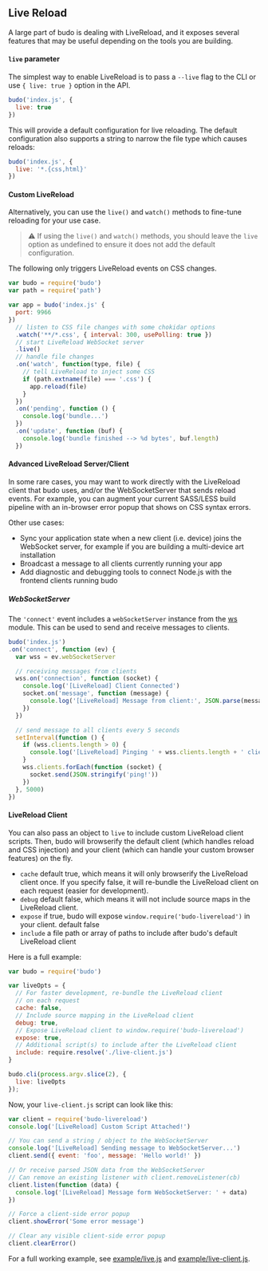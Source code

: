 ## Live Reload

A large part of budo is dealing with LiveReload, and it exposes several features that may be useful depending on the tools you are building.

#### `live` parameter

The simplest way to enable LiveReload is to pass a `--live` flag to the CLI or use `{ live: true }` option in the API.

```js
budo('index.js', {
  live: true
})
```

This will provide a default configuration for live reloading. The default configuration also supports a string to narrow the file type which causes reloads:

```js
budo('index.js', {
  live: '*.{css,html}'
})
```

#### Custom LiveReload

Alternatively, you can use the `live()` and `watch()` methods to fine-tune reloading for your use case.

> :warning: If using the `live()` and `watch()` methods, you should leave the `live` option as undefined to ensure it does not add the default configuration.

The following only triggers LiveReload events on CSS changes.

```js
var budo = require('budo')
var path = require('path')

var app = budo('index.js' {
  port: 9966
})
  // listen to CSS file changes with some chokidar options
  .watch('**/*.css', { interval: 300, usePolling: true })
  // start LiveReload WebSocket server
  .live()
  // handle file changes
  .on('watch', function(type, file) {
    // tell LiveReload to inject some CSS
    if (path.extname(file) === '.css') {
      app.reload(file)
    }
  })
  .on('pending', function () {
    console.log('bundle...')
  })
  .on('update', function (buf) {
    console.log('bundle finished --> %d bytes', buf.length)
  })
```

#### Advanced LiveReload Server/Client

In some rare cases, you may want to work directly with the LiveReload client that budo uses, and/or the WebSocketServer that sends reload events. For example, you can augment your current SASS/LESS build pipeline with an in-browser error popup that shows on CSS syntax errors.

Other use cases:

- Sync your application state when a new client (i.e. device) joins the WebSocket server, for example if you are building a multi-device art installation
- Broadcast a message to all clients currently running your app
- Add diagnostic and debugging tools to connect Node.js with the frontend clients running budo

##### WebSocketServer

The `'connect'` event includes a `webSocketServer` instance from the [ws](https://www.npmjs.com/package/ws) module. This can be used to send and receive messages to clients.

```js
budo('index.js')
.on('connect', function (ev) {
  var wss = ev.webSocketServer

  // receiving messages from clients
  wss.on('connection', function (socket) {
    console.log('[LiveReload] Client Connected')
    socket.on('message', function (message) {
      console.log('[LiveReload] Message from client:', JSON.parse(message))
    })
  })

  // send message to all clients every 5 seconds
  setInterval(function () {
    if (wss.clients.length > 0) {
      console.log('[LiveReload] Pinging ' + wss.clients.length + ' clients')
    }
    wss.clients.forEach(function (socket) {
      socket.send(JSON.stringify('ping!'))
    })
  }, 5000)
})
```

#### LiveReload Client

You can also pass an object to `live` to include custom LiveReload client scripts. Then, budo will browserify the default client (which handles reload and CSS injection) and your client (which can handle your custom browser features) on the fly.


- `cache` default true, which means it will only browserify the LiveReload client once. If you specify false, it will re-bundle the LiveReload client on each request (easier for development).
- `debug` default false, which means it will not include source maps in the LiveReload client.
- `expose` if true, budo will expose `window.require('budo-livereload')` in your client. default false
- `include` a file path or array of paths to include after budo's default LiveReload client

Here is a full example:

```js
var budo = require('budo')

var liveOpts = {
  // For faster development, re-bundle the LiveReload client
  // on each request
  cache: false,
  // Include source mapping in the LiveReload client
  debug: true,
  // Expose LiveReload client to window.require('budo-livereload')
  expose: true,
  // Additional script(s) to include after the LiveReload client
  include: require.resolve('./live-client.js')
}

budo.cli(process.argv.slice(2), {
  live: liveOpts
});
```

Now, your `live-client.js` script can look like this:

```js
var client = require('budo-livereload')
console.log('[LiveReload] Custom Script Attached!')

// You can send a string / object to the WebSocketServer
console.log('[LiveReload] Sending message to WebSocketServer...')
client.send({ event: 'foo', message: 'Hello world!' })

// Or receive parsed JSON data from the WebSocketServer
// Can remove an existing listener with client.removeListener(cb)
client.listen(function (data) {
  console.log('[LiveReload] Message form WebSocketServer: ' + data)
})

// Force a client-side error popup
client.showError('Some error message')

// Clear any visible client-side error popup
client.clearError()
```

For a full working example, see [example/live.js](../example/live.js) and [example/live-client.js](../example/live-client.js).
